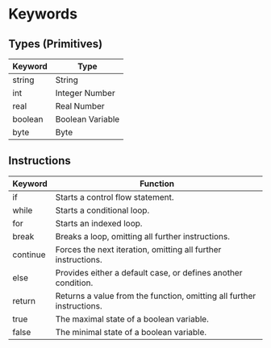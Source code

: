 # Keywords
## Types (Primitives)
| Keyword | Type             |
|---------|------------------|
| string  | String           |
| int     | Integer Number   |
| real    | Real Number      |
| boolean | Boolean Variable |
| byte    | Byte             |

## Instructions
| Keyword  | Function                                                              |
|----------|-----------------------------------------------------------------------|
| if       | Starts a control flow statement.                                      |
| while    | Starts a conditional loop.                                            |
| for      | Starts an indexed loop.                                               |
| break    | Breaks a loop, omitting all further instructions.                     |
| continue | Forces the next iteration, omitting all further instructions.         |
| else     | Provides either a default case, or defines another condition.         |
| return   | Returns a value from the function, omitting all further instructions. |
| true     | The maximal state of a boolean variable.                              |
| false    | The minimal state of a boolean variable.                              |